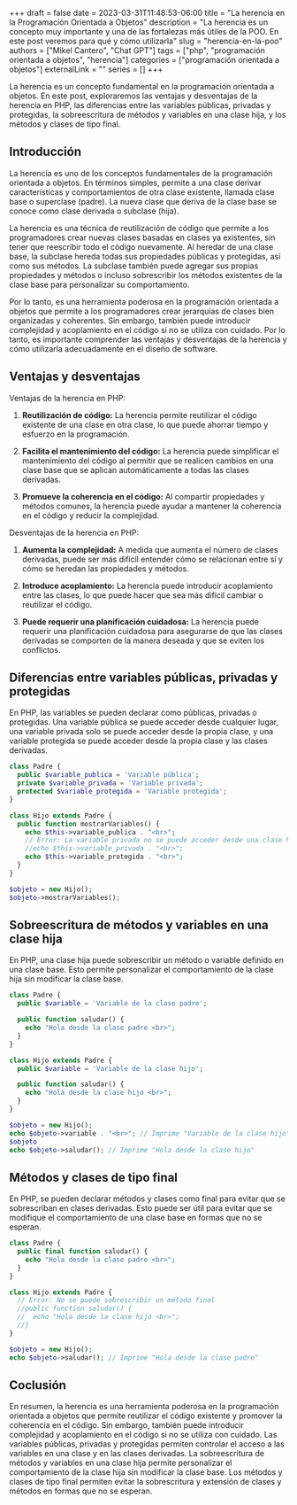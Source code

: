 +++ 
draft = false
date = 2023-03-31T11:48:53-06:00
title = "La herencia en la Programación Orientada a Objetos"
description = "La herencia es un concepto muy importante y una de las fortalezas más útiles de la POO. En este post veremos para qué y cómo utilizarla"
slug = "herencia-en-la-poo"
authors = ["Mikel Cantero", "Chat GPT"]
tags = ["php", "programación orientada a objetos", "herencia"]
categories = ["programación orientada a objetos"]
externalLink = ""
series = []
+++

La herencia es un concepto fundamental en la programación orientada a objetos. En este post, exploraremos las ventajas y desventajas de la herencia en PHP, las diferencias entre las variables públicas, privadas y protegidas, la sobreescritura de métodos y variables en una clase hija, y los métodos y clases de tipo final.

## Introducción
La herencia es uno de los conceptos fundamentales de la programación orientada a objetos. En términos simples, permite a una clase derivar características y comportamientos de otra clase existente, llamada clase base o superclase (padre). La nueva clase que deriva de la clase base se conoce como clase derivada o subclase (hija).

La herencia es una técnica de reutilización de código que permite a los programadores crear nuevas clases basadas en clases ya existentes, sin tener que reescribir todo el código nuevamente. Al heredar de una clase base, la subclase hereda todas sus propiedades públicas y protegidas, así como sus métodos. La subclase también puede agregar sus propias propiedades y métodos o incluso sobrescribir los métodos existentes de la clase base para personalizar su comportamiento.

Por lo tanto, es una herramienta poderosa en la programación orientada a objetos que permite a los programadores crear jerarquías de clases bien organizadas y coherentes. Sin embargo, también puede introducir complejidad y acoplamiento en el código si no se utiliza con cuidado. Por lo tanto, es importante comprender las ventajas y desventajas de la herencia y cómo utilizarla adecuadamente en el diseño de software.

## Ventajas y desventajas
Ventajas de la herencia en PHP:

1. **Reutilización de código:** La herencia permite reutilizar el código existente de una clase en otra clase, lo que puede ahorrar tiempo y esfuerzo en la programación.

2. **Facilita el mantenimiento del código:** La herencia puede simplificar el mantenimiento del código al permitir que se realicen cambios en una clase base que se aplican automáticamente a todas las clases derivadas.

3. **Promueve la coherencia en el código:** Al compartir propiedades y métodos comunes, la herencia puede ayudar a mantener la coherencia en el código y reducir la complejidad.

Desventajas de la herencia en PHP:

1. **Aumenta la complejidad:** A medida que aumenta el número de clases derivadas, puede ser más difícil entender cómo se relacionan entre sí y cómo se heredan las propiedades y métodos.

2. **Introduce acoplamiento:** La herencia puede introducir acoplamiento entre las clases, lo que puede hacer que sea más difícil cambiar o reutilizar el código.

3. **Puede requerir una planificación cuidadosa:** La herencia puede requerir una planificación cuidadosa para asegurarse de que las clases derivadas se comporten de la manera deseada y que se eviten los conflictos.

## Diferencias entre variables públicas, privadas y protegidas

En PHP, las variables se pueden declarar como públicas, privadas o protegidas. Una variable pública se puede acceder desde cualquier lugar, una variable privada solo se puede acceder desde la propia clase, y una variable protegida se puede acceder desde la propia clase y las clases derivadas.

```php
class Padre {
  public $variable_publica = 'Variable pública';
  private $variable_privada = 'Variable privada';
  protected $variable_protegida = 'Variable protegida';
}

class Hijo extends Padre {
  public function mostrarVariables() {
    echo $this->variable_publica . "<br>";
    // Error: La variable privada no se puede acceder desde una clase hija
    //echo $this->variable_privada . "<br>";
    echo $this->variable_protegida . "<br>";
  }
}

$objeto = new Hijo();
$objeto->mostrarVariables();
```

## Sobreescritura de métodos y variables en una clase hija

En PHP, una clase hija puede sobrescribir un método o variable definido en una clase base. Esto permite personalizar el comportamiento de la clase hija sin modificar la clase base.

```php
class Padre {
  public $variable = 'Variable de la clase padre';

  public function saludar() {
    echo "Hola desde la clase padre <br>";
  }
}

class Hijo extends Padre {
  public $variable = 'Variable de la clase hijo';

  public function saludar() {
    echo "Hola desde la clase hijo <br>";
  }
}

$objeto = new Hijo();
echo $objeto->variable . "<br>"; // Imprime "Variable de la clase hijo"
$objeto
echo $objeto->saludar(); // Imprime "Hola desde la clase hijo"
```

## Métodos y clases de tipo final

En PHP, se pueden declarar métodos y clases como final para evitar que se sobrescriban en clases derivadas. Esto puede ser útil para evitar que se modifique el comportamiento de una clase base en formas que no se esperan.

```php
class Padre {
  public final function saludar() {
    echo "Hola desde la clase padre <br>";
  }
}

class Hijo extends Padre {
  // Error: No se puede sobrescribir un método final
  //public function saludar() {
  //  echo "Hola desde la clase hijo <br>";
  //}
}

$objeto = new Hijo();
echo $objeto->saludar(); // Imprime "Hola desde la clase padre"
```

## Coclusión
En resumen, la herencia es una herramienta poderosa en la programación orientada a objetos que permite reutilizar el código existente y promover la coherencia en el código. Sin embargo, también puede introducir complejidad y acoplamiento en el código si no se utiliza con cuidado. Las variables públicas, privadas y protegidas permiten controlar el acceso a las variables en una clase y en las clases derivadas. La sobreescritura de métodos y variables en una clase hija permite personalizar el comportamiento de la clase hija sin modificar la clase base. Los métodos y clases de tipo final permiten evitar la sobrescritura y extensión de clases y métodos en formas que no se esperan.
